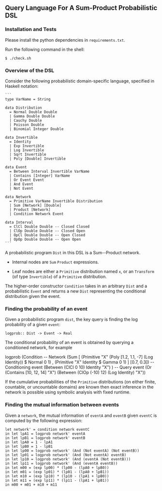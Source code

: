 ## Query Language For A Sum-Product Probabilistic DSL

### Installation and Tests

Please install the python dependencies in `requirements.txt`.

Run the following command in the shell:

    $ ./check.sh

### Overview of the DSL

Consider the following probabilistic domain-specific language, specified
in Haskell notation:

    ```
    type VarName = String

    data Distribution
      = Normal Double Double
      | Gamma Double Double
      | Cauchy Double
      | Poisson Double
      | Binomial Integer Double

    data Invertible
      = Identity
      | Exp Invertible
      | Log Invertible
      | Sqrt Invertible
      | Poly [Double] Invertible

    data Event
      = Between Interval Invertible VarName
      | Contains [Integer] VarName
      | Or Event Event
      | And Event
      | Not Event

    data Network
      = Primitive VarName Invertible Distribution
      | Sum [Network] [Double]
      | Product [Network]
      | Condition Network Event

    data Interval
      = ClCl Double Double -- Closed Closed
      | ClOp Double Double -- Closed Open
      | OpCl Double Double -- Open Closed
      | OpOp Double Double -- Open Open
    ```

A probabilistic program `Dist` in this DSL is a Sum--Product network.

  - Internal nodes are `Sum` `Product` expressions.

  - Leaf nodes are either a `Primitive` distribution named `x`, or an
    `Transform` (of type `Invertible`) of a `Primitive` distribution.

The higher-order constructor `Condition` takes in an arbitrary `Dist`
and a probabilistic `Event` and returns a new `Dist` representing the
conditional distribution given the event.

### Finding the probability of an event

Given a probabilistic program `dist`, the key query is finding the log
probability of a given `event`:

    logprob:: Dist -> Event -> Real

The conditional probability of an event is obtained by querying a conditioned
network, for example

  logprob
    (Condition
        -- Network
       (Sum
          [ (Primitive "X"
              (Poly [1.2, 1.1, -7] (Log Identity)) $ Normal 0 1)
          , (Primitive "X" Identity $ Gamma 0 1)
          ]
          [0.7, 0.3])
        -- Conditioning event
       (Between (ClCl 0 10) Identity "X") )
    -- Query event
    (Or (Contains [10, 12, 14] "X") (Between (ClOp (-10) 12) (Log Identity) "X"))

If the cumulative probabilities of the `Primitive` distributions (on either
finite, countable, or uncountable domains) are known then exact inference in the
network is possible using symbolic analysis with fixed runtime.

### Finding the mutual information between events

Given a `network`, the mutual information of `eventA` and `eventB`
given `eventC` is computed by the following expression:

    let network' = condition network eventC
    in let lpA1 = logprob network' eventA
    in let lpB1 = logprob network' eventB
    in let lpA0 = 1 - lpA1
    in let lpB0 = 1 - lpB1
    in let lp00 = logprob network' (And (Not eventA) (Not eventB))
    in let lp01 = logprob network' (And (Not eventA) eventB)
    in let lp10 = logprob network' (And (eventA (Not eventB)))
    in let lp11 = logprob network' (And (eventA eventB))
    in let m00 = (exp lp00) * (lp00 - (lpA0 + lpB0))
    in let m01 = (exp lp01) * (lp01 - (lpA0 + lpB1))
    in let m10 = (exp lp10) * (lp10 - (lpA1 + lpB0))
    in let m11 = (exp lp11) * (lp11 - (lpA1 + lpB1))
    in m00 + m01 + m10 + m11
